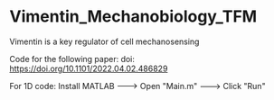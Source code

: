 # Vimentin_Mechanobiology_TFM
Vimentin is a key regulator of cell mechanosensing

Code for the following paper:
doi: https://doi.org/10.1101/2022.04.02.486829

For 1D code:
Install MATLAB ---> Open "Main.m" ---> Click "Run"
